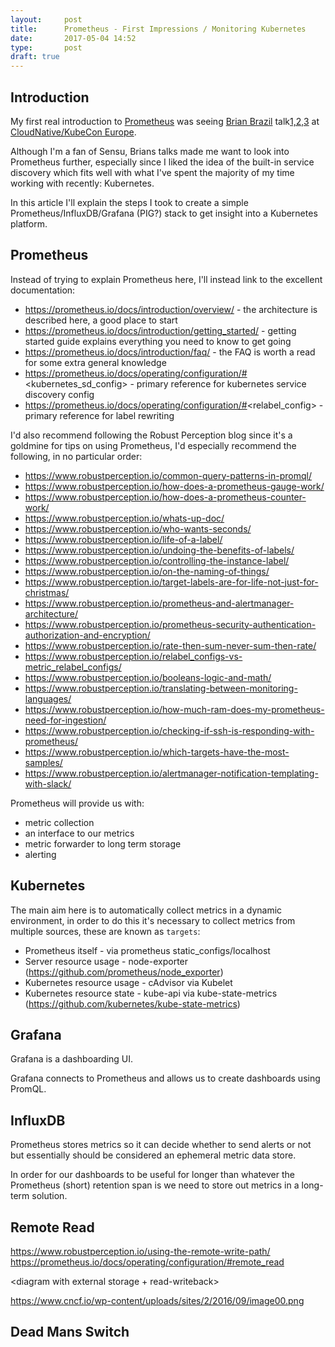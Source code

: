 ```yaml
---
layout:     post
title:      Prometheus - First Impressions / Monitoring Kubernetes
date:       2017-05-04 14:52
type:       post
draft: true
---
```


## Introduction

My first real introduction to [Prometheus](https://prometheus.io) was seeing [Brian Brazil](https://www.robustperception.io/blog/) talk[1,2,3](https://www.youtube.com/watch?v=uV_sh7_lVw8) at [CloudNative/KubeCon Europe](https://www.cncf.io/event/cloudnativecon-europe-2017/).

Although I'm a fan of Sensu, Brians talks made me want to look into Prometheus further, especially since I liked the idea of the built-in service discovery which fits well with what I've spent the majority of my time working with recently: Kubernetes.

In this article I'll explain the steps I took to create a simple Prometheus/InfluxDB/Grafana (PIG?) stack to get insight into a Kubernetes platform.

## Prometheus

Instead of trying to explain Prometheus here, I'll instead link to the excellent documentation:

* https://prometheus.io/docs/introduction/overview/ - the architecture is described here, a good place to start
* https://prometheus.io/docs/introduction/getting_started/ - getting started guide explains everything you need to know to get going 
* https://prometheus.io/docs/introduction/faq/ - the FAQ is worth a read for some extra general knowledge
* https://prometheus.io/docs/operating/configuration/#<kubernetes_sd_config> - primary reference for kubernetes service discovery config
* https://prometheus.io/docs/operating/configuration/#<relabel_config> - primary reference for label rewriting

I'd also recommend following the Robust Perception blog since it's a goldmine for tips on using Prometheus, I'd especially recommend the following, in no particular order:

* https://www.robustperception.io/common-query-patterns-in-promql/
* https://www.robustperception.io/how-does-a-prometheus-gauge-work/
* https://www.robustperception.io/how-does-a-prometheus-counter-work/
* https://www.robustperception.io/whats-up-doc/
* https://www.robustperception.io/who-wants-seconds/
* https://www.robustperception.io/life-of-a-label/
* https://www.robustperception.io/undoing-the-benefits-of-labels/
* https://www.robustperception.io/controlling-the-instance-label/
* https://www.robustperception.io/on-the-naming-of-things/
* https://www.robustperception.io/target-labels-are-for-life-not-just-for-christmas/
* https://www.robustperception.io/prometheus-and-alertmanager-architecture/
* https://www.robustperception.io/prometheus-security-authentication-authorization-and-encryption/
* https://www.robustperception.io/rate-then-sum-never-sum-then-rate/
* https://www.robustperception.io/relabel_configs-vs-metric_relabel_configs/
* https://www.robustperception.io/booleans-logic-and-math/
* https://www.robustperception.io/translating-between-monitoring-languages/
* https://www.robustperception.io/how-much-ram-does-my-prometheus-need-for-ingestion/
* https://www.robustperception.io/checking-if-ssh-is-responding-with-prometheus/
* https://www.robustperception.io/which-targets-have-the-most-samples/
* https://www.robustperception.io/alertmanager-notification-templating-with-slack/

Prometheus will provide us with:

* metric collection
* an interface to our metrics
* metric forwarder to long term storage
* alerting

## Kubernetes

The main aim here is to automatically collect metrics in a dynamic environment, in order to do this it's necessary to collect metrics from multiple sources, these are known as `targets`:

* Prometheus itself - via prometheus static_configs/localhost
* Server resource usage - node-exporter (https://github.com/prometheus/node_exporter)
* Kubernetes resource usage - cAdvisor via Kubelet
* Kubernetes resource state - kube-api via kube-state-metrics (https://github.com/kubernetes/kube-state-metrics) 

## Grafana

Grafana is a dashboarding UI.

Grafana connects to Prometheus and allows us to create dashboards using PromQL.

## InfluxDB

Prometheus stores metrics so it can decide whether to send alerts or not but essentially should be considered an ephemeral metric data store.

In order for our dashboards to be useful for longer than whatever the Prometheus (short) retention span is we need to store out metrics in a long-term solution.



## Remote Read

https://www.robustperception.io/using-the-remote-write-path/
https://prometheus.io/docs/operating/configuration/#remote_read

<diagram with external storage + read-writeback>


https://www.cncf.io/wp-content/uploads/sites/2/2016/09/image00.png

## Dead Mans Switch
